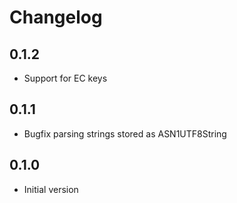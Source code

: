 # Changelog

## 0.1.2

- Support for EC keys

## 0.1.1

- Bugfix parsing strings stored as ASN1UTF8String

## 0.1.0

- Initial version